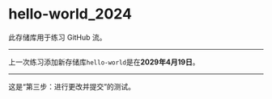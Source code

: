 # hello-world_2024
此存储库用于练习 GitHub 流。
***

上一次练习添加新存储库`hello-world`是在**2029年4月19日**。

****

这是“第三步：进行更改并提交”的测试。
